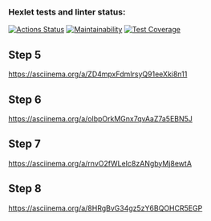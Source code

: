 ### Hexlet tests and linter status:
[![Actions Status](https://github.com/LinarAlex/java-project-61/workflows/hexlet-check/badge.svg)](https://github.com/LinarAlex/java-project-61/actions)
[![Maintainability](https://api.codeclimate.com/v1/badges/badc0b552b72c1d043ee/maintainability)](https://codeclimate.com/github/LinarAlex/java-project-61/maintainability)
[![Test Coverage](https://api.codeclimate.com/v1/badges/badc0b552b72c1d043ee/test_coverage)](https://codeclimate.com/github/LinarAlex/java-project-61/test_coverage)
## Step 5
https://asciinema.org/a/ZD4mpxFdmIrsyQ91eeXki8n11
## Step 6
https://asciinema.org/a/olbpOrkMGnx7qvAaZ7a5EBN5J
## Step 7
https://asciinema.org/a/rnvO2fWLeIc8zANgbyMj8ewtA
## Step 8
https://asciinema.org/a/8HRgBvG34gz5zY6BQOHCR5EGP


